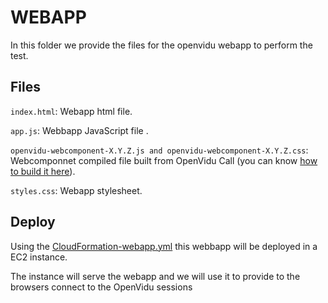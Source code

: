 # WEBAPP

In this folder we provide the files for the openvidu webapp to perform the test.

## Files

`index.html`: Webapp html file.

`app.js`: Webbapp JavaScript file .

`openvidu-webcomponent-X.Y.Z.js and openvidu-webcomponent-X.Y.Z.css`: Webcomponnet compiled file built from OpenVidu Call (you can know [how to build it here](https://docs.openvidu.io/en/2.14.0/developing/#compiling-openvidu-webcomponent)).

`styles.css`: Webapp stylesheet.


## Deploy

Using the [CloudFormation-webapp.yml](https://github.com/OpenVidu/openvidu-loadtest/blob/webcomponent_loadtest/aws/Cloudformation-webapp.yaml) this webbapp will be deployed in a EC2 instance.

The instance will serve the webapp and we will use it to provide to the browsers connect to the OpenVidu sessions

